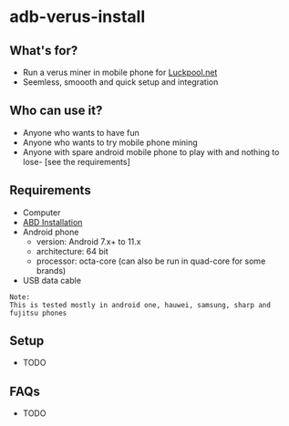 # adb-verus-install
## What's for?
* Run a verus miner in mobile phone for [Luckpool.net](https://luckpool.net/verus/connect.html)
* Seemless, smoooth and quick setup and integration


## Who can use it?
* Anyone who wants to have fun
* Anyone who wants to try mobile phone mining
* Anyone with spare android mobile phone to play with and nothing to lose- [see the requirements]

## Requirements
* Computer
* [ABD Installation](https://developer.android.com/studio/releases/platform-tools)
* Android phone
  - version: Android 7.x+ to 11.x
  - architecture: 64 bit 
  - processor: octa-core (can also be run in quad-core for some brands)
* USB data cable
```
Note:
This is tested mostly in android one, hauwei, samsung, sharp and fujitsu phones
```

## Setup
 - TODO
 
 ## FAQs
 - TODO
